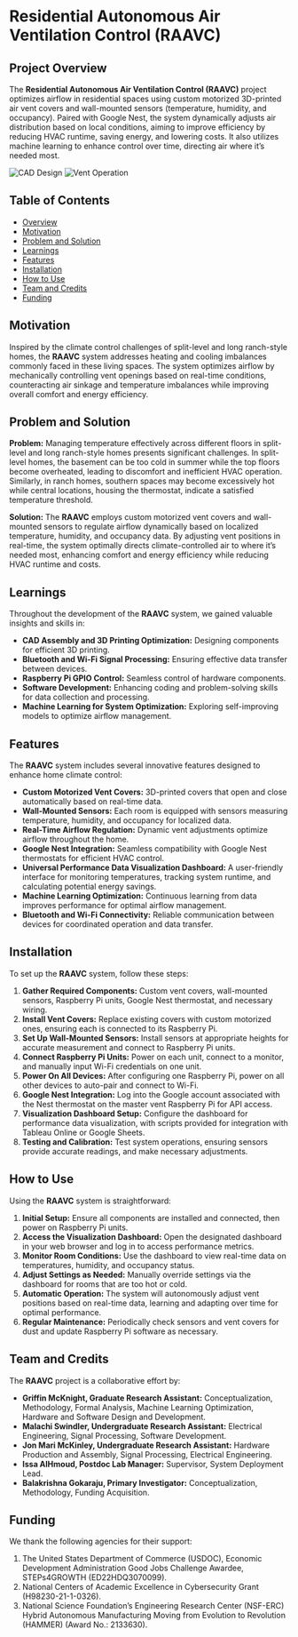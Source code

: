 # Residential Autonomous Air Ventilation Control (RAAVC)

## Project Overview
The **Residential Autonomous Air Ventilation Control (RAAVC)** project optimizes airflow in residential spaces using custom motorized 3D-printed air vent covers and wall-mounted sensors (temperature, humidity, and occupancy). Paired with Google Nest, the system dynamically adjusts air distribution based on local conditions, aiming to improve efficiency by reducing HVAC runtime, saving energy, and lowering costs. It also utilizes machine learning to enhance control over time, directing air where it’s needed most.

![CAD Design](./cad_image.png)
![Vent Operation](./vent_action.gif)

## Table of Contents
- [Overview](#project-overview)
- [Motivation](#motivation)
- [Problem and Solution](#problem-and-solution)
- [Learnings](#learnings)
- [Features](#features)
- [Installation](#installation)
- [How to Use](#how-to-use)
- [Team and Credits](#team-and-credits)
- [Funding](#funding)

## Motivation
Inspired by the climate control challenges of split-level and long ranch-style homes, the **RAAVC** system addresses heating and cooling imbalances commonly faced in these living spaces. The system optimizes airflow by mechanically controlling vent openings based on real-time conditions, counteracting air sinkage and temperature imbalances while improving overall comfort and energy efficiency.

## Problem and Solution
**Problem:** Managing temperature effectively across different floors in split-level and long ranch-style homes presents significant challenges. In split-level homes, the basement can be too cold in summer while the top floors become overheated, leading to discomfort and inefficient HVAC operation. Similarly, in ranch homes, southern spaces may become excessively hot while central locations, housing the thermostat, indicate a satisfied temperature threshold.

**Solution:** The **RAAVC** employs custom motorized vent covers and wall-mounted sensors to regulate airflow dynamically based on localized temperature, humidity, and occupancy data. By adjusting vent positions in real-time, the system optimally directs climate-controlled air to where it’s needed most, enhancing comfort and energy efficiency while reducing HVAC runtime and costs.

## Learnings
Throughout the development of the **RAAVC** system, we gained valuable insights and skills in:
- **CAD Assembly and 3D Printing Optimization:** Designing components for efficient 3D printing.
- **Bluetooth and Wi-Fi Signal Processing:** Ensuring effective data transfer between devices.
- **Raspberry Pi GPIO Control:** Seamless control of hardware components.
- **Software Development:** Enhancing coding and problem-solving skills for data collection and processing.
- **Machine Learning for System Optimization:** Exploring self-improving models to optimize airflow management.

## Features
The **RAAVC** system includes several innovative features designed to enhance home climate control:
- **Custom Motorized Vent Covers:** 3D-printed covers that open and close automatically based on real-time data.
- **Wall-Mounted Sensors:** Each room is equipped with sensors measuring temperature, humidity, and occupancy for localized data.
- **Real-Time Airflow Regulation:** Dynamic vent adjustments optimize airflow throughout the home.
- **Google Nest Integration:** Seamless compatibility with Google Nest thermostats for efficient HVAC control.
- **Universal Performance Data Visualization Dashboard:** A user-friendly interface for monitoring temperatures, tracking system runtime, and calculating potential energy savings.
- **Machine Learning Optimization:** Continuous learning from data improves performance for optimal airflow management.
- **Bluetooth and Wi-Fi Connectivity:** Reliable communication between devices for coordinated operation and data transfer.

## Installation
To set up the **RAAVC** system, follow these steps:
1. **Gather Required Components:** Custom vent covers, wall-mounted sensors, Raspberry Pi units, Google Nest thermostat, and necessary wiring.
2. **Install Vent Covers:** Replace existing covers with custom motorized ones, ensuring each is connected to its Raspberry Pi.
3. **Set Up Wall-Mounted Sensors:** Install sensors at appropriate heights for accurate measurement and connect to Raspberry Pi units.
4. **Connect Raspberry Pi Units:** Power on each unit, connect to a monitor, and manually input Wi-Fi credentials on one unit.
5. **Power On All Devices:** After configuring one Raspberry Pi, power on all other devices to auto-pair and connect to Wi-Fi.
6. **Google Nest Integration:** Log into the Google account associated with the Nest thermostat on the master vent Raspberry Pi for API access.
7. **Visualization Dashboard Setup:** Configure the dashboard for performance data visualization, with scripts provided for integration with Tableau Online or Google Sheets.
8. **Testing and Calibration:** Test system operations, ensuring sensors provide accurate readings, and make necessary adjustments.

## How to Use
Using the **RAAVC** system is straightforward:
1. **Initial Setup:** Ensure all components are installed and connected, then power on Raspberry Pi units.
2. **Access the Visualization Dashboard:** Open the designated dashboard in your web browser and log in to access performance metrics.
3. **Monitor Room Conditions:** Use the dashboard to view real-time data on temperatures, humidity, and occupancy status.
4. **Adjust Settings as Needed:** Manually override settings via the dashboard for rooms that are too hot or cold.
5. **Automatic Operation:** The system will autonomously adjust vent positions based on real-time data, learning and adapting over time for optimal performance.
6. **Regular Maintenance:** Periodically check sensors and vent covers for dust and update Raspberry Pi software as necessary.

## Team and Credits
The **RAAVC** project is a collaborative effort by:
- **Griffin McKnight, Graduate Research Assistant:** Conceptualization, Methodology, Formal Analysis, Machine Learning Optimization, Hardware and Software Design and Development.
- **Malachi Swindler, Undergraduate Research Assistant:** Electrical Engineering, Signal Processing, Software Development.
- **Jon Mari McKinley, Undergraduate Research Assistant:** Hardware Production and Assembly, Signal Processing, Electrical Engineering.
- **Issa AlHmoud, Postdoc Lab Manager:** Supervisor, System Deployment Lead.
- **Balakrishna Gokaraju, Primary Investigator:** Conceptualization, Methodology, Funding Acquisition.

## Funding
We thank the following agencies for their support:
1. The United States Department of Commerce (USDOC), Economic Development Administration Good Jobs Challenge Awardee, STEPs4GROWTH (ED22HDQ3070099).
2. National Centers of Academic Excellence in Cybersecurity Grant (H98230-21-1-0326).
3. National Science Foundation’s Engineering Research Center (NSF-ERC) Hybrid Autonomous Manufacturing Moving from Evolution to Revolution (HAMMER) (Award No.: 2133630).
